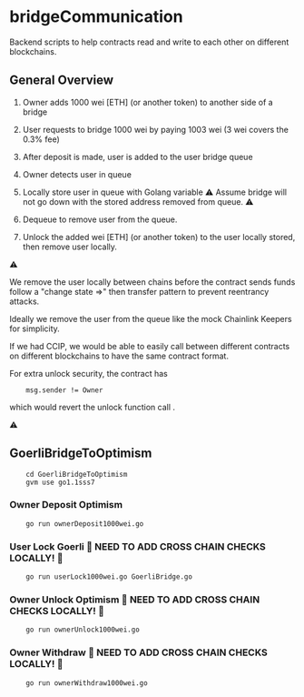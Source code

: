 # bridgeCommunication

Backend scripts to help contracts read and write to each other on different blockchains.

## General Overview

1. Owner adds 1000 wei [ETH] (or another token) to another side of a bridge

2. User requests to bridge 1000 wei by paying 1003 wei (3 wei covers the 0.3% fee)

3. After deposit is made, user is added to the user bridge queue

4. Owner detects user in queue

5. Locally store user in queue with Golang variable  :warning: Assume bridge will not go down with the stored address removed from queue. :warning:

6. Dequeue to remove user from the queue.

7. Unlock the added wei [ETH] (or another token) to the user locally stored, then remove user locally.

:warning:

We remove the user locally between chains before the contract sends funds follow a "change state =>" then transfer pattern to prevent reentrancy attacks.

Ideally we remove the user from the queue like the mock Chainlink Keepers for simplicity.

If we had CCIP, we would be able to easily call between different contracts on different blockchains to have the same contract format.

For extra unlock security, the contract has

        msg.sender != Owner

which would revert the unlock function call .

:warning:

## GoerliBridgeToOptimism

        cd GoerliBridgeToOptimism
        gvm use go1.1sss7

### Owner Deposit Optimism

        go run ownerDeposit1000wei.go

### User Lock Goerli :red_circle: NEED TO ADD CROSS CHAIN CHECKS LOCALLY! :red_circle:

        go run userLock1000wei.go GoerliBridge.go

### Owner Unlock Optimism :red_circle: NEED TO ADD CROSS CHAIN CHECKS LOCALLY! :red_circle:

        go run ownerUnlock1000wei.go

### Owner Withdraw :red_circle: NEED TO ADD CROSS CHAIN CHECKS LOCALLY! :red_circle:

        go run ownerWithdraw1000wei.go 
